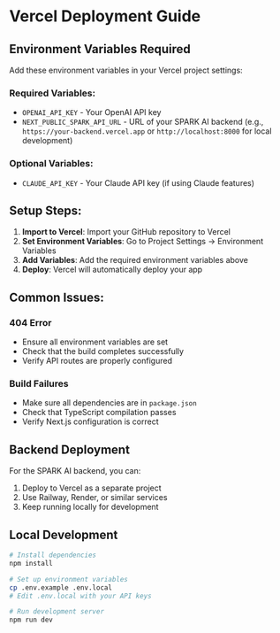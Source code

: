 # Vercel Deployment Guide

## Environment Variables Required

Add these environment variables in your Vercel project settings:

### Required Variables:
- `OPENAI_API_KEY` - Your OpenAI API key
- `NEXT_PUBLIC_SPARK_API_URL` - URL of your SPARK AI backend (e.g., `https://your-backend.vercel.app` or `http://localhost:8000` for local development)

### Optional Variables:
- `CLAUDE_API_KEY` - Your Claude API key (if using Claude features)

## Setup Steps:

1. **Import to Vercel**: Import your GitHub repository to Vercel
2. **Set Environment Variables**: Go to Project Settings → Environment Variables
3. **Add Variables**: Add the required environment variables above
4. **Deploy**: Vercel will automatically deploy your app

## Common Issues:

### 404 Error
- Ensure all environment variables are set
- Check that the build completes successfully
- Verify API routes are properly configured

### Build Failures
- Make sure all dependencies are in `package.json`
- Check that TypeScript compilation passes
- Verify Next.js configuration is correct

## Backend Deployment

For the SPARK AI backend, you can:
1. Deploy to Vercel as a separate project
2. Use Railway, Render, or similar services
3. Keep running locally for development

## Local Development

```bash
# Install dependencies
npm install

# Set up environment variables
cp .env.example .env.local
# Edit .env.local with your API keys

# Run development server
npm run dev
``` 